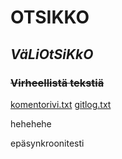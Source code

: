 # **OTSIKKO**
## *VäLiOtSiKkO*
### ~~Virheellistä tekstiä~~
[komentorivi.txt](https://github.com/lottatan/ot_harjoitustyo/blob/master/laskarit/viikko1/komentorivi.txt)
[gitlog.txt](https://github.com/lottatan/ot_harjoitustyo/blob/master/laskarit/viikko1/gitlog.txt)

hehehehe

epäsynkroonitesti
